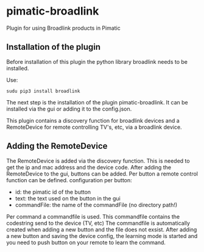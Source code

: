 # pimatic-broadlink
Plugin for using Broadlink products in Pimatic

Installation of the plugin
----

Before installation of this plugin the python library broadlink needs to be installed.

Use:
```
sudu pip3 install broadlink
```
The next step is the installation of the plugin pimatic-broadlink. It can be installed via the gui or adding it to the config.json.

This plugin contains a discovery function for broadlink devices and a RemoteDevice for remote controlling TV's, etc, via a broadlink device.  

Adding the RemoteDevice
----
The RemoteDevice is added via the discovery function. This is needed to get the ip and mac address and the device code.
After adding the RemoteDevice to the gui, buttons can be added.
Per button a remote control function can be defined.
configuration per button:
- id: the pimatic id of the button
- text: the text used on the button in the gui
- commandFile: the name of the commandFile (no directory path!)

Per command a commandfile is used. This commandfile contains the codestring send to the device (TV, etc)
The commandfile is automatically created when adding a new button and the file does not exsist.
After adding a new button and saving the device config, the learning mode is started and you need to push button on your remote to learn the command.
